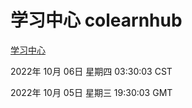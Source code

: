 # 学习中心 colearnhub
[学习中心](http://27.19.32.34:56308/colearnhub/)

2022年 10月 06日 星期四 03:30:03 CST

2022年 10月 05日 星期三 19:30:03 GMT
